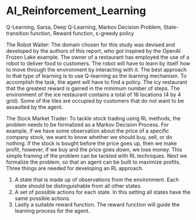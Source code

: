 # AI_Reinforcement_Learning

Q-Learning, Sarsa, Deep Q-Learning, Markov Decision Problem, State-transition function, Reward function, ε-greedy policy

The Robot Waiter:
The domain chosen for this study was devised and developed by the authors of this report, who got inspired by the OpenAI Frozen Lake example. The owner of a restaurant has employed the use of a robot to deliver food to customers. The robot will have to learn by itself how to move through the environment by interacting with it. The best approach to that type of learning is to use Q-learning as the learning mechanism. To accomplish the task, the agent will have to find a policy. The icy restaurant that the greatest reward is gained in the minimum number of steps. The environment of the ice restaurant contains a total of 16 locations (4 by 4 grid). Some of the tiles are occupied by customers that do not want to be assaulted by the agent.

The Stock Market Trader:
To tackle stock trading using RL methods, the problem needs to be formalized as a Markov Decision Process. For example, if we have some observation about the price of a specific company stock, we want to know whether we should buy, sell, or do nothing. If the stock is bought before the price goes up, then we make profit, however, if we buy and the price goes down, we lose money. This simple framing of the problem can be tackled with RL techniques. Next we formalize the problem, so that an agent can be built to maximize profits. Three things are needed for developing an RL approach.
1. A state that is made up of observations from the environment. Each state should be distinguishable from all other states.
2. A set of possible actions for each state. In this setting all states have the same possible actions.
3. Lastly a suitable reward function. The reward function will guide the learning process for the agent.
